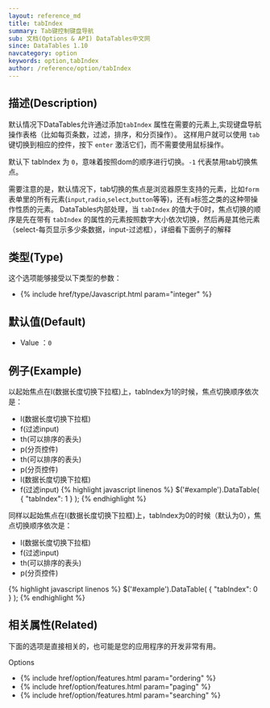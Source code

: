 ```yaml
---
layout: reference_md
title: tabIndex
summary: Tab键控制键盘导航
sub: 文档(Options & API) DataTables中文网
since: DataTables 1.10
navcategory: option
keywords: option,tabIndex
author: /reference/option/tabIndex
---
```


## 描述(Description)
默认情况下DataTables允许通过添加`tabIndex` 属性在需要的元素上,实现键盘导航操作表格（比如每页条数，过滤，排序，和分页操作）。
这样用户就可以使用 `tab` 键切换到相应的控件，按下 `enter` 激活它们，而不需要使用鼠标操作。

默认下 tabIndex 为 `0`，意味着按照dom的顺序进行切换。`-1` 代表禁用tab切换焦点。

需要注意的是，默认情况下，tab切换的焦点是浏览器原生支持的元素，比如`form`表单里的所有元素(`input`,`radio`,`select`,`button`等等)，还有`a`标签之类的这种带操作性质的元素。
DataTables内部处理，当 `tabIndex` 的值大于0时，焦点切换的顺序是先在带有 `tabIndex` 的属性的元素按照数字大小依次切换，然后再是其他元素（select-每页显示多少条数据，input-过滤框），详细看下面例子的解释

## 类型(Type)
这个选项能够接受以下类型的参数：

- {% include href/type/Javascript.html param="integer" %}

## 默认值(Default)
- Value ：`0`
 
## 例子(Example)
以起始焦点在l(数据长度切换下拉框)上，tabIndex为1的时候，焦点切换顺序依次是：
- l(数据长度切换下拉框)
- f(过滤input)
- th(可以排序的表头)
- p(分页控件)
- th(可以排序的表头)
- p(分页控件)
- l(数据长度切换下拉框)
- f(过滤input)
{% highlight javascript linenos %}
$('#example').DataTable( {
   "tabIndex": 1
 } );
{% endhighlight %}

同样以起始焦点在l(数据长度切换下拉框)上，tabIndex为0的时候（默认为0），焦点切换顺序依次是：
- l(数据长度切换下拉框)
- f(过滤input)
- th(可以排序的表头)
- p(分页控件)

{% highlight javascript linenos %}
$('#example').DataTable( {
   "tabIndex": 0
 } );
{% endhighlight %}


## 相关属性(Related)
下面的选项是直接相关的，也可能是您的应用程序的开发非常有用。

Options

- {% include href/option/features.html param="ordering" %}
- {% include href/option/features.html param="paging" %}
- {% include href/option/features.html param="searching" %}
